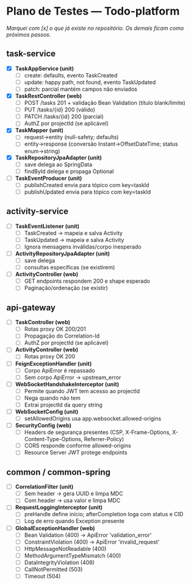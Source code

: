 # Plano de Testes — Todo-platform

_Marquei com [x] o que já existe no repositório. Os demais ficam como próximos passos._


## task-service

- [x] **TaskAppService (unit)**
  - [ ] create: defaults, evento TaskCreated
  - [ ] update: happy path, not found, evento TaskUpdated
  - [ ] patch: parcial mantém campos não enviados
- [x] **TaskRestController (web)**
  - [ ] POST /tasks 201 + validação Bean Validation (título blank/limite)
  - [ ] PUT /tasks/{id} 200 (válido)
  - [ ] PATCH /tasks/{id} 200 (parcial)
  - [ ] AuthZ por projectId (se aplicável)
- [x] **TaskMapper (unit)**
  - [ ] request→entity (null-safety; defaults)
  - [ ] entity→response (conversão Instant→OffsetDateTime; status enum→string)
- [x] **TaskRepositoryJpaAdapter (unit)**
  - [ ] save delega ao SpringData
  - [ ] findById delega e propaga Optional
- [ ] **TaskEventProducer (unit)**
  - [ ] publishCreated envia para tópico com key=taskId
  - [ ] publishUpdated envia para tópico com key=taskId

## activity-service

- [ ] **TaskEventListener (unit)**
  - [ ] TaskCreated → mapeia e salva Activity
  - [ ] TaskUpdated → mapeia e salva Activity
  - [ ] Ignora mensagens inválidas/corpo inesperado
- [ ] **ActivityRepositoryJpaAdapter (unit)**
  - [ ] save delega
  - [ ] consultas específicas (se existirem)
- [ ] **ActivityController (web)**
  - [ ] GET endpoints respondem 200 e shape esperado
  - [ ] Paginação/ordenação (se existir)

## api-gateway

- [ ] **TaskController (web)**
  - [ ] Rotas proxy OK 200/201
  - [ ] Propagação do Correlation-Id
  - [ ] AuthZ por projectId (se aplicável)
- [ ] **ActivityController (web)**
  - [ ] Rotas proxy OK 200
- [ ] **FeignExceptionHandler (unit)**
  - [ ] Corpo ApiError é repassado
  - [ ] Sem corpo ApiError → upstream_error
- [ ] **WebSocketHandshakeInterceptor (unit)**
  - [ ] Permite quando JWT tem acesso ao projectId
  - [ ] Nega quando não tem
  - [ ] Extrai projectId da query string
- [ ] **WebSocketConfig (unit)**
  - [ ] setAllowedOrigins usa app.websocket.allowed-origins
- [ ] **SecurityConfig (web)**
  - [ ] Headers de segurança presentes (CSP, X-Frame-Options, X-Content-Type-Options, Referrer-Policy)
  - [ ] CORS responde conforme allowed-origins
  - [ ] Resource Server JWT protege endpoints

## common / common-spring

- [ ] **CorrelationFilter (unit)**
  - [ ] Sem header → gera UUID e limpa MDC
  - [ ] Com header → usa valor e limpa MDC
- [ ] **RequestLoggingInterceptor (unit)**
  - [ ] preHandle define início; afterCompletion loga com status e CID
  - [ ] Log de erro quando Exception presente
- [ ] **GlobalExceptionHandler (web)**
  - [ ] Bean Validation (400) → ApiError 'validation_error'
  - [ ] ConstraintViolation (400) → ApiError 'invalid_request'
  - [ ] HttpMessageNotReadable (400)
  - [ ] MethodArgumentTypeMismatch (400)
  - [ ] DataIntegrityViolation (409)
  - [ ] CallNotPermitted (503)
  - [ ] Timeout (504)